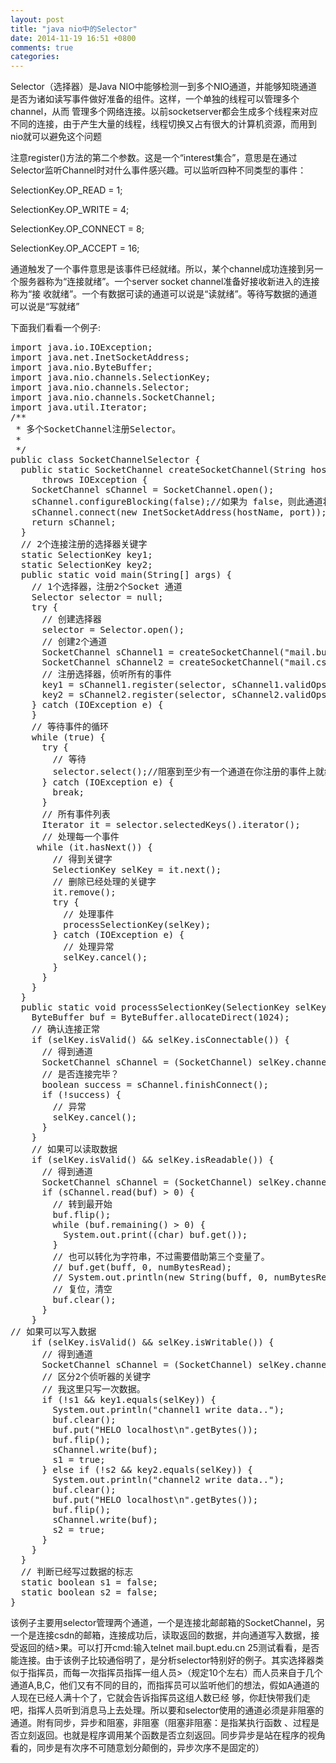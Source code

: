 ```yaml
---
layout: post
title: "java nio中的Selector"
date: 2014-11-19 16:51 +0800
comments: true
categories:
---
```


Selector（选择器）是Java NIO中能够检测一到多个NIO通道，并能够知晓通道是否为诸如读写事件做好准备的组件。这样，一个单独的线程可以管理多个channel，从而 管理多个网络连接。以前socketserver都会生成多个线程来对应不同的连接，由于产生大量的线程，线程切换又占有很大的计算机资源，而用到nio就可以避免这个问题
<!-- more -->

注意register()方法的第二个参数。这是一个“interest集合”，意思是在通过Selector监听Channel时对什么事件感兴趣。可以监听四种不同类型的事件：

SelectionKey.OP_READ = 1;

SelectionKey.OP_WRITE = 4;

SelectionKey.OP_CONNECT = 8;

SelectionKey.OP_ACCEPT = 16;

通道触发了一个事件意思是该事件已经就绪。所以，某个channel成功连接到另一个服务器称为“连接就绪”。一个server socket channel准备好接收新进入的连接称为“接 收就绪”。一个有数据可读的通道可以说是“读就绪”。等待写数据的通道可以说是“写就绪”

下面我们看看一个例子:

<pre class="prettyprint">
import java.io.IOException;
import java.net.InetSocketAddress;
import java.nio.ByteBuffer;
import java.nio.channels.SelectionKey;
import java.nio.channels.Selector;
import java.nio.channels.SocketChannel;
import java.util.Iterator;
/**
 * 多个SocketChannel注册Selector。
 *
 */
public class SocketChannelSelector {
  public static SocketChannel createSocketChannel(String hostName, int port)
      throws IOException {
    SocketChannel sChannel = SocketChannel.open();
    sChannel.configureBlocking(false);//如果为 false，则此通道将被置于非阻塞模式
    sChannel.connect(new InetSocketAddress(hostName, port));
    return sChannel;
  }
  // 2个连接注册的选择器关键字
  static SelectionKey key1;
  static SelectionKey key2;
  public static void main(String[] args) {
    // 1个选择器，注册2个Socket 通道
    Selector selector = null;
    try {
      // 创建选择器
      selector = Selector.open();
      // 创建2个通道
      SocketChannel sChannel1 = createSocketChannel("mail.bupt.edu.cn", 25);
      SocketChannel sChannel2 = createSocketChannel("mail.csdn.net", 25);
      // 注册选择器，侦听所有的事件
      key1 = sChannel1.register(selector, sChannel1.validOps());
      key2 = sChannel2.register(selector, sChannel2.validOps());
    } catch (IOException e) {
    }
    // 等待事件的循环
    while (true) {
      try {
        // 等待
        selector.select();//阻塞到至少有一个通道在你注册的事件上就绪了
      } catch (IOException e) {
        break;
      }
      // 所有事件列表
      Iterator it = selector.selectedKeys().iterator();
      // 处理每一个事件
     while (it.hasNext()) {
        // 得到关键字
        SelectionKey selKey = it.next();
        // 删除已经处理的关键字
        it.remove();
        try {
          // 处理事件
          processSelectionKey(selKey);
        } catch (IOException e) {
          // 处理异常
          selKey.cancel();
        }
      }
    }
  }
  public static void processSelectionKey(SelectionKey selKey) throws IOException {
    ByteBuffer buf = ByteBuffer.allocateDirect(1024);
    // 确认连接正常
    if (selKey.isValid() && selKey.isConnectable()) {
      // 得到通道
      SocketChannel sChannel = (SocketChannel) selKey.channel();
      // 是否连接完毕？
      boolean success = sChannel.finishConnect();
      if (!success) {
        // 异常
        selKey.cancel();
      }
    }
    // 如果可以读取数据
    if (selKey.isValid() && selKey.isReadable()) {
      // 得到通道
      SocketChannel sChannel = (SocketChannel) selKey.channel();
      if (sChannel.read(buf) > 0) {
        // 转到最开始
        buf.flip();
        while (buf.remaining() > 0) {
          System.out.print((char) buf.get());
        }
        // 也可以转化为字符串，不过需要借助第三个变量了。
        // buf.get(buff, 0, numBytesRead);
        // System.out.println(new String(buff, 0, numBytesRead, "UTF-8"));
        // 复位，清空
        buf.clear();
      }
    }
// 如果可以写入数据
    if (selKey.isValid() && selKey.isWritable()) {
      // 得到通道
      SocketChannel sChannel = (SocketChannel) selKey.channel();
      // 区分2个侦听器的关键字
      // 我这里只写一次数据。
      if (!s1 && key1.equals(selKey)) {
        System.out.println("channel1 write data..");
        buf.clear();
        buf.put("HELO localhost\n".getBytes());
        buf.flip();
        sChannel.write(buf);
        s1 = true;
      } else if (!s2 && key2.equals(selKey)) {
        System.out.println("channel2 write data..");
        buf.clear();
        buf.put("HELO localhost\n".getBytes());
        buf.flip();
        sChannel.write(buf);
        s2 = true;
      }
    }
  }
  // 判断已经写过数据的标志
  static boolean s1 = false;
  static boolean s2 = false;
}
</pre>

该例子主要用selector管理两个通道，一个是连接北邮邮箱的SocketChannel，另一个是连接csdn的邮箱，连接成功后，读取返回的数据，并向通道写入数据，接受返回的结>果。可以打开cmd:输入telnet mail.bupt.edu.cn 25测试看看，是否能连接。由于该例子比较通俗明了，是分析selector特别好的例子。其实选择器类似于指挥员，而每一次指挥员指挥一组人员>（规定10个左右）而人员来自于几个通道A,B,C，他们又有不同的目的，而指挥员可以监听他们的想法，假如A通道的人现在已经人满十个了，它就会告诉指挥员这组人数已经 够，你赶快带我们走吧，指挥人员听到消息马上去处理。所以要和selector使用的通道必须是非阻塞的通道。附有同步，异步和阻塞，非阻塞（阻塞非阻塞：是指某执行函数 、过程是否立刻返回。也就是程序调用某个函数是否立刻返回。同步异步是站在程序的视角看的，同步是有次序不可随意划分颠倒的，异步次序不是固定的）